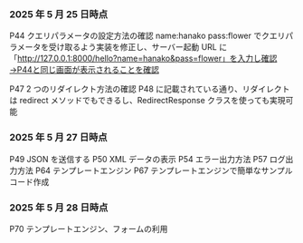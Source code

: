 ### 2025 年 5 月 25 日時点

P44 クエリパラメータの設定方法の確認
name:hanako
pass:flower
でクエリパラメータを受け取るよう実装を修正し、サーバー起動
URL に「http://127.0.0.1:8000/hello?name=hanako&pass=flower」を入力し確認→P44と同じ画面が表示されることを確認

P47 2 つのリダイレクト方法の確認
P48 に記載されている通り、リダイレクトは redirect メソッドでもできるし、RedirectResponse クラスを使っても実現可能

### 2025 年 5 月 27 日時点

P49 JSON を送信する
P50 XML データの表示
P54 エラー出力方法
P57 ログ出力方法
P64 テンプレートエンジン
P67 テンプレートエンジンで簡単なサンプルコード作成

### 2025 年 5 月 28 日時点

P70 テンプレートエンジン、フォームの利用
